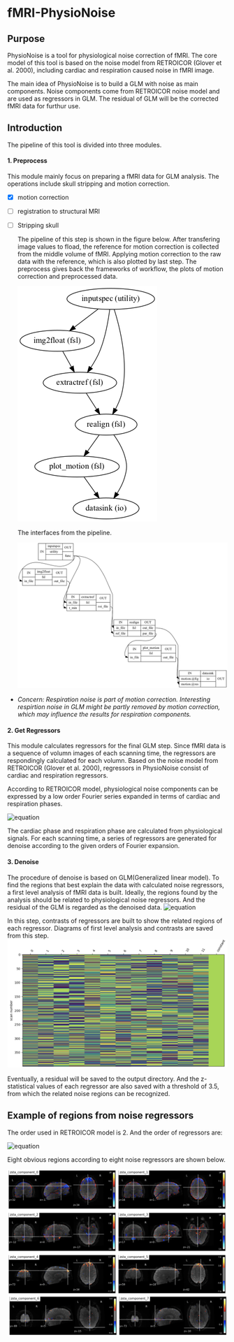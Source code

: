 # fMRI-PhysioNoise

## Purpose

PhysioNoise is a tool for physiological noise correction of fMRI. The core model of this tool is based on the noise model from RETROICOR (Glover et al. 2000), including cardiac and respiration caused noise in fMRI image.

The main idea of PhysioNoise is to build a GLM with noise as main components. Noise components come from RETROICOR noise model and are used as regressors in GLM. The residual of GLM will be the corrected fMRI data for furthur use.

## Introduction

The pipeline of this tool is divided into three modules.

#### 1. Preprocess

   This module mainly focus on preparing a fMRI data for GLM analysis. The operations include skull stripping and motion correction.

- [X] motion correction
- [ ] registration to structural MRI
- [ ] Stripping skull

  The pipeline of this step is shown in the figure below. After transfering image values to fload, the reference for motion correction is collected from the middle volume of fMRI. Applying motion correction to the raw data with the reference, which is also plotted by last step. The preprocess gives back the frameworks of workflow, the plots of motion correction and preprocessed data.

  ![1658736300888](image/README/1658736300888.png)

  The interfaces from the pipeline.

  ![1658736278731](image/README/1658736278731.png)

- *Concern: Respiration noise is part of motion correction. Interesting respirtion noise in GLM might be partly removed by motion correction, which may influence the results for respiration components.*

#### 2. Get Regressors

   This module calculates regressors for the final GLM step. Since fMRI data is a sequence of volumn images of each scanning time, the regressors are respondingly calculated for each volumn. Based on the noise model from RETROICOR (Glover et al. 2000), regressors in PhysioNoise consist of cardiac and respiration regressors.

   According to RETROICOR model, physiological noise components can be expressed by a low order Fourier series expanded in terms of cardiac and respiration phases.

   ![equation](http://www.sciweavers.org/upload/Tex2Img_1658738485/render.png)

   The cardiac phase and respiration phase are calculated from physiological signals. For each scanning time, a series of regressors are generated for denoise according to the given orders of Fourier expansion.

#### 3. Denoise

   The procedure of denoise is based on GLM(Generalized linear model). To find the regions that best explain the data with calculated noise regressors, a first level analysis of fMRI data is built. Ideally, the regions found by the analysis should be related to physiological noise regressors. And the residual of the GLM is regarded as the denoised data.
   ![equation](http://www.sciweavers.org/upload/Tex2Img_1658739209/render.png)

   In this step, contrasts of regressors are built to show the related regions of each regressor. Diagrams of first level analysis and contrasts are saved from this step.
   ![1658741230644](image/README/1658741230644.png)

   Eventually, a residual will be saved to the output directory. And the z-statistical values of each regressor are also saved with a threshold of 3.5, from which the related noise regions can be recognized.

## Example of regions from noise regressors

   The order used in RETROICOR model is 2. And the order of regressors are:

   ![equation](http://www.sciweavers.org/upload/Tex2Img_1658740587/render.png)

   Eight obvious regions according to eight noise regressors are shown below.

   ![1658740784163](image/README/1658740784163.png)
